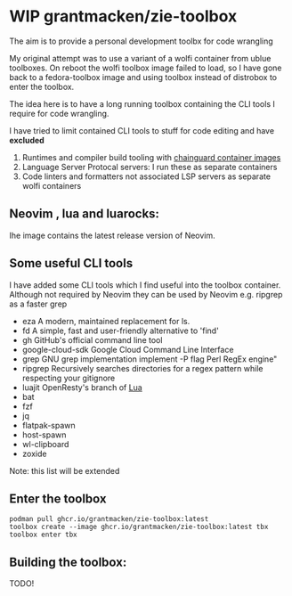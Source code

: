 # WIP grantmacken/zie-toolbox

The aim is to provide a personal development toolbx for code wrangling

My original attempt was to use a variant of a wolfi container from ublue toolboxes.
On reboot the wolfi toolbox image failed to load, so I have gone back to a fedora-toolbox image
and using toolbox instead of distrobox to enter the toolbox.

The idea here is to have a long running toolbox containing the CLI tools I require for code wrangling.

I have tried to limit contained CLI tools to stuff for code editing and have **excluded**
 1. Runtimes and compiler build tooling with  [chainguard container images](https://images.chainguard.dev)
 2. Language Server Protocal servers:  I run these as separate containers
 3. Code linters and formatters not associated LSP servers as separate wolfi containers
 <!-- Also checkout test containers are separate container -->

## Neovim , lua and luarocks:

Ihe image contains the latest release version of Neovim.

## Some useful CLI tools

I have added some CLI tools which I find useful into the toolbox container.
Although not required by Neovim they can be used by Neovim e.g. ripgrep as a faster grep

 - eza    A modern, maintained replacement for ls.
 - fd     A simple, fast and user-friendly alternative to 'find'
 - gh     GitHub's official command line tool
 - google-cloud-sdk  Google Cloud Command Line Interface
 - grep    GNU grep implementation implement -P flag Perl RegEx engine"
 - ripgrep  Recursively searches directories for a regex pattern while respecting your gitignore
 - luajit  OpenResty's branch of [Lua](JIThttps://github.com/wolfi-dev/os/blob/main/luajit.yaml)
 - bat
 - fzf
 - jq
 - flatpak-spawn
 - host-spawn
 - wl-clipboard
 - zoxide

Note: this list will be extended

## Enter the toolbox

```
podman pull ghcr.io/grantmacken/zie-toolbox:latest
toolbox create --image ghcr.io/grantmacken/zie-toolbox:latest tbx
toolbox enter tbx
```

## Building the toolbox:

TODO!


<!--

Wolfi based toolbox for immutable operating systems

A distrobox toolbox container for code wrangling

# Container Tools

Updated weekly to the latest version

 - [x] neovim: open terminal and terminal session starts neovim in the toolbox container

 CLI tools
 
 - [x] git
 - [x] gh
 - [x] make

 -->

















